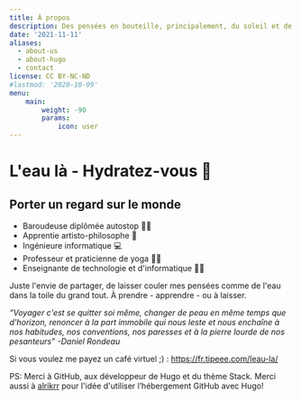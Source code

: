 ```yaml
---
title: À propos
description: Des pensées en bouteille, principalement, du soleil et de la joie ☀️
date: '2021-11-11'
aliases:
  - about-us
  - about-hugo
  - contact
license: CC BY-NC-ND
#lastmod: '2020-10-09'
menu:
    main:
        weight: -90
        params:
            icon: user
---
```


# L'eau là - Hydratez-vous 🌊

## Porter un regard sur le monde

- Baroudeuse diplômée autostop 🤸‍♀️
- Apprentie artisto-philosophe 🎨
- Ingénieure informatique 💻
- Professeur et praticienne de yoga 🧘‍♀️
- Enseignante de technologie et d'informatique 👩‍🏫

Juste l'envie de partager, de laisser couler mes pensées comme de l'eau dans la toile du grand tout. À prendre - apprendre - ou à laisser.

_“Voyager c'est se quitter soi même, changer de peau en même temps que d'horizon, renoncer à la part immobile qui nous leste et nous enchaîne à nos habitudes, nos conventions, nos paresses et à la pierre lourde de nos pesanteurs” -Daniel Rondeau_

Si vous voulez me payez un café virtuel ;) :
https://fr.tipeee.com/leau-la/

PS: Merci à GitHub, aux développeur de Hugo et du thème Stack. Merci aussi à [alrikrr](https://alrikrr.github.io/blog-fr/tuto/creer-son-blog-avec-hugo/) pour l'idée d'utiliser l’hébergement GitHub avec Hugo!
